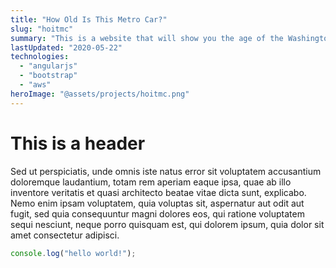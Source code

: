 ```yaml
---
title: "How Old Is This Metro Car?"
slug: "hoitmc"
summary: "This is a website that will show you the age of the Washington DC Metro car you are currently riding. Watch out, they are all OLD!"
lastUpdated: "2020-05-22"
technologies:
  - "angularjs"
  - "bootstrap"
  - "aws"
heroImage: "@assets/projects/hoitmc.png"
---
```


# This is a header

Sed ut perspiciatis, unde omnis iste natus error sit voluptatem accusantium doloremque laudantium, totam rem aperiam eaque ipsa, quae ab illo inventore veritatis et quasi architecto beatae vitae dicta sunt, explicabo. Nemo enim ipsam voluptatem, quia voluptas sit, aspernatur aut odit aut fugit, sed quia consequuntur magni dolores eos, qui ratione voluptatem sequi nesciunt, neque porro quisquam est, qui dolorem ipsum, quia dolor sit amet consectetur adipisci.

```js
console.log("hello world!");
```
